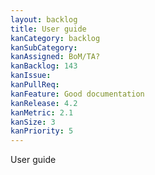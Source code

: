 ```yaml
---
layout: backlog
title: User guide
kanCategory: backlog
kanSubCategory:
kanAssigned: BoM/TA?
kanBacklog: 143
kanIssue:
kanPullReq:
kanFeature: Good documentation
kanRelease: 4.2
kanMetric: 2.1
kanSize: 3
kanPriority: 5
---
```

User guide
